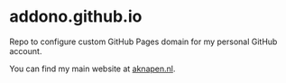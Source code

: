 # addono.github.io

Repo to configure custom GitHub Pages domain for my personal GitHub account.

You can find my main website at [aknapen.nl](https://aknapen.nl).
